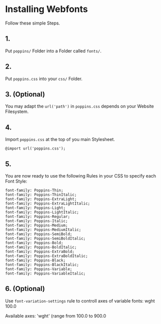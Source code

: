 # Installing Webfonts
Follow these simple Steps.

## 1.
Put `poppins/` Folder into a Folder called `fonts/`.

## 2.
Put `poppins.css` into your `css/` Folder.

## 3. (Optional)
You may adapt the `url('path')` in `poppins.css` depends on your Website Filesystem.

## 4.
Import `poppins.css` at the top of you main Stylesheet.

```
@import url('poppins.css');
```

## 5.
You are now ready to use the following Rules in your CSS to specify each Font Style:
```
font-family: Poppins-Thin;
font-family: Poppins-ThinItalic;
font-family: Poppins-ExtraLight;
font-family: Poppins-ExtraLightItalic;
font-family: Poppins-Light;
font-family: Poppins-LightItalic;
font-family: Poppins-Regular;
font-family: Poppins-Italic;
font-family: Poppins-Medium;
font-family: Poppins-MediumItalic;
font-family: Poppins-SemiBold;
font-family: Poppins-SemiBoldItalic;
font-family: Poppins-Bold;
font-family: Poppins-BoldItalic;
font-family: Poppins-ExtraBold;
font-family: Poppins-ExtraBoldItalic;
font-family: Poppins-Black;
font-family: Poppins-BlackItalic;
font-family: Poppins-Variable;
font-family: Poppins-VariableItalic;

```
## 6. (Optional)
Use `font-variation-settings` rule to controll axes of variable fonts:
wght 100.0

Available axes:
'wght' (range from 100.0 to 900.0

